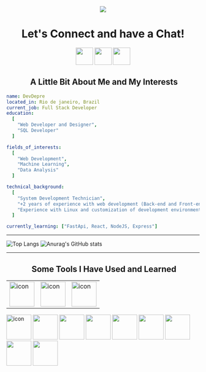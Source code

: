 <p align="center">
  <img src="https://capsule-render.vercel.app/api?type=waving&height=320&color=gradient&text=Hello%20Everyone%20&textBg=false&fontSize=90&fontColor=f2edf9&reversal=false"/>
</p>

<h1 align="center">
  Let's Connect and have a Chat!
</h1>

<p align="center">
    <a href="https://www.instagram.com/d3v_depre/?next=%2F" style="text-decoration: none;" >
        <img  height="45" src="https://cdn2.iconfinder.com/data/icons/social-icons-33/128/Instagram-256.png">
    </a>
    <a href="https://www.tiktok.com/@programador_depressivo" style="text-decoration: none;" >
        <img  height="45" src="https://cdn4.iconfinder.com/data/icons/social-media-flat-7/64/Social-media_Tiktok-256.png">
    </a>
    <a href="https://www.youtube.com/@Dev_Depre" style="text-decoration: none;" >
        <img  height="45" src="https://cdn4.iconfinder.com/data/icons/logos-and-brands/512/395_Youtube_logo-256.png">
    </a>
</p>

<h2 align="center">  &nbsp;A Little Bit About Me and My Interests</h2>

```yaml
name: DevDepre
located_in: Rio de janeiro, Brazil
current_job: Full Stack Developer
education:
  [
    "Web Developer and Designer",
    "SQL Developer"
  ]

fields_of_interests:
  [
    "Web Development",
    "Machine Learning",
    "Data Analysis"
  ]

technical_background:
  [
    "System Development Technician",
    "+2 years of experience with web development (Back-end and Front-end)"
    "Experience with Linux and customization of development environments"
  ]

currently_learning: ["FastApi, React, NodeJS, Express"]
```

----

![Top Langs](https://github-readme-stats.vercel.app/api/top-langs/?username=devdepre&layout=donut&theme=dark)
![Anurag's GitHub stats](https://github-readme-stats.vercel.app/api?username=DevDepre&show_icons=true&theme=dark)


 
----
<h2 align="center"> &nbsp;Some Tools I Have Used and Learned</h2>

<table>
    <tr>
        <td>
            <img src="https://techstack-generator.vercel.app/js-icon.svg" alt="icon" width="65" height="65" />
        </td>
        <td>
            <img src="https://techstack-generator.vercel.app/ts-icon.svg" alt="icon" width="65" height="65" />
        </td>
        <td>
            <img src="https://techstack-generator.vercel.app/python-icon.svg" alt="icon" width="65" height="65" />
        </td>
    </tr>
</table>



<p>
<img src="https://techstack-generator.vercel.app/mysql-icon.svg" alt="icon" width="65" height="65" />
<img src="https://skillicons.dev/icons?i=arch" width="65">
<img src="https://skillicons.dev/icons?i=linux" width="65">
<img src="https://skillicons.dev/icons?i=css" width="65">
<img src="https://skillicons.dev/icons?i=html" width="65"> 
<img src="https://skillicons.dev/icons?i=fastapi" width="65">
<img src="https://skillicons.dev/icons?i=git" width="65">
<img src="https://skillicons.dev/icons?i=neovim" width="65">
<img src="https://skillicons.dev/icons?i=vscode" width="65">
</p>
